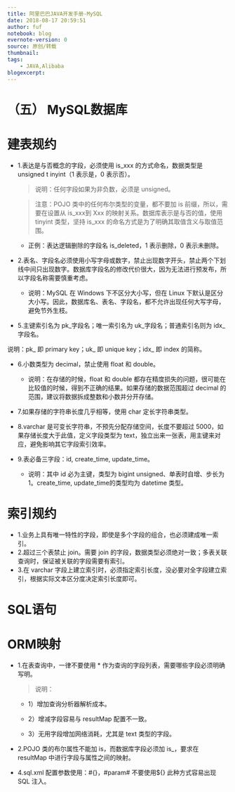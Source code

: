 ```yaml
---
title: 阿里巴巴JAVA开发手册-MySQL
date: 2018-08-17 20:59:51
author: fuf
notebook: blog
evernote-version: 0
source: 原创/转载
thumbnail: 
tags:
    - JAVA,Alibaba
blogexcerpt:
---
```



# （五） MySQL数据库

# 建表规约
- 1.表达是与否概念的字段，必须使用 is_xxx 的方式命名，数据类型是 unsigned t inyint（1 表示是，0 表示否）。

    > 说明：任何字段如果为非负数，必须是 unsigned。

    > 注意：POJO 类中的任何布尔类型的变量，都不要加 is 前缀，所以，需要在设置从 is_xxx到 Xxx 的映射关系。数据库表示是与否的值，使用 tinyint 类型，坚持 is_xxx 的命名方式是为了明确其取值含义与取值范围。

    - 正例：表达逻辑删除的字段名 is_deleted，1 表示删除，0 表示未删除。
- 2.表名、字段名必须使用小写字母或数字，禁止出现数字开头，禁止两个下划线中间只出现数字。数据库字段名的修改代价很大，因为无法进行预发布，所以字段名称需要慎重考虑。

    - 说明：MySQL 在 Windows 下不区分大小写，但在 Linux 下默认是区分大小写。因此，数据库名、表名、字段名，都不允许出现任何大写字母，避免节外生枝。


- 5.主键索引名为 pk_字段名；唯一索引名为 uk_字段名；普通索引名则为 idx_字段名。

说明：pk_ 即 primary key；uk_ 即 unique key；idx_ 即 index 的简称。


- 6.小数类型为 decimal，禁止使用 float 和 double。

   - 说明：在存储的时候，float 和 double 都存在精度损失的问题，很可能在比较值的时候，得到不正确的结果。如果存储的数据范围超过 decimal 的范围，建议将数据拆成整数和小数并分开存储。

- 7.如果存储的字符串长度几乎相等，使用 char 定长字符串类型。

- 8.varchar 是可变长字符串，不预先分配存储空间，长度不要超过 5000，如果存储长度大于此值，定义字段类型为 text，独立出来一张表，用主键来对应，避免影响其它字段索引效率。

- 9.表必备三字段：id, create_time, update_time。

   - 说明：其中 id 必为主键，类型为 bigint unsigned、单表时自增、步长为 1。create_time, update_time的类型均为 datetime 类型。

# 索引规约

- 1.业务上具有唯一特性的字段，即使是多个字段的组合，也必须建成唯一索引。
- 2.超过三个表禁止 join。需要 join 的字段，数据类型必须绝对一致；多表关联查询时，保证被关联的字段需要有索引。
- 3.在 varchar 字段上建立索引时，必须指定索引长度，没必要对全字段建立索引，根据实际文本区分度决定索引长度即可。

# SQL语句

# ORM映射
- 1.在表查询中，一律不要使用 * 作为查询的字段列表，需要哪些字段必须明确写明。

   > 说明：
   - 1）增加查询分析器解析成本。
​   

   - 2）增减字段容易与 resultMap 配置不一致。
​   


   - 3）无用字段增加网络消耗，尤其是 text 类型的字段。

- 2.POJO 类的布尔属性不能加 is，而数据库字段必须加 is_，要求在 resultMap 中进行字段与属性之间的映射。

- 4.sql.xml 配置参数使用：#{}，#param# 不要使用${} 此种方式容易出现 SQL 注入。